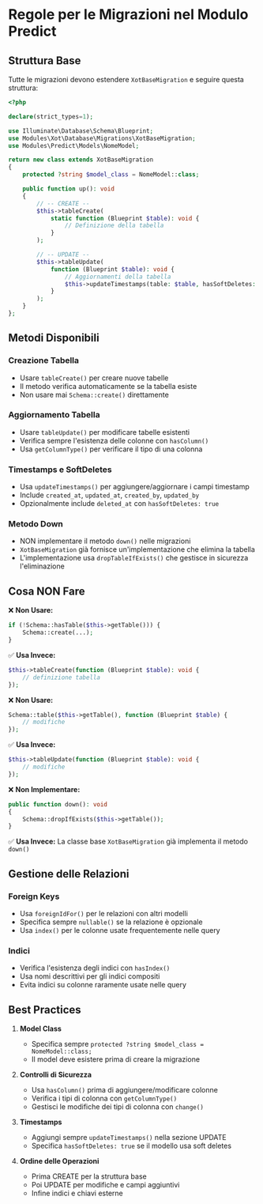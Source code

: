 # Regole per le Migrazioni nel Modulo Predict

## Struttura Base
Tutte le migrazioni devono estendere `XotBaseMigration` e seguire questa struttura:

```php
<?php

declare(strict_types=1);

use Illuminate\Database\Schema\Blueprint;
use Modules\Xot\Database\Migrations\XotBaseMigration;
use Modules\Predict\Models\NomeModel;

return new class extends XotBaseMigration
{
    protected ?string $model_class = NomeModel::class;

    public function up(): void
    {
        // -- CREATE --
        $this->tableCreate(
            static function (Blueprint $table): void {
                // Definizione della tabella
            }
        );

        // -- UPDATE --
        $this->tableUpdate(
            function (Blueprint $table): void {
                // Aggiornamenti della tabella
                $this->updateTimestamps(table: $table, hasSoftDeletes: true);
            }
        );
    }
};
```

## Metodi Disponibili

### Creazione Tabella
- Usare `tableCreate()` per creare nuove tabelle
- Il metodo verifica automaticamente se la tabella esiste
- Non usare mai `Schema::create()` direttamente

### Aggiornamento Tabella
- Usare `tableUpdate()` per modificare tabelle esistenti
- Verifica sempre l'esistenza delle colonne con `hasColumn()`
- Usa `getColumnType()` per verificare il tipo di una colonna

### Timestamps e SoftDeletes
- Usa `updateTimestamps()` per aggiungere/aggiornare i campi timestamp
- Include `created_at`, `updated_at`, `created_by`, `updated_by`
- Opzionalmente include `deleted_at` con `hasSoftDeletes: true`

### Metodo Down
- NON implementare il metodo `down()` nelle migrazioni
- `XotBaseMigration` già fornisce un'implementazione che elimina la tabella
- L'implementazione usa `dropTableIfExists()` che gestisce in sicurezza l'eliminazione

## Cosa NON Fare

❌ **Non Usare:**
```php
if (!Schema::hasTable($this->getTable())) {
    Schema::create(...);
}
```

✅ **Usa Invece:**
```php
$this->tableCreate(function (Blueprint $table): void {
    // definizione tabella
});
```

❌ **Non Usare:**
```php
Schema::table($this->getTable(), function (Blueprint $table) {
    // modifiche
});
```

✅ **Usa Invece:**
```php
$this->tableUpdate(function (Blueprint $table): void {
    // modifiche
});
```

❌ **Non Implementare:**
```php
public function down(): void
{
    Schema::dropIfExists($this->getTable());
}
```

✅ **Usa Invece:**
La classe base `XotBaseMigration` già implementa il metodo `down()`

## Gestione delle Relazioni

### Foreign Keys
- Usa `foreignIdFor()` per le relazioni con altri modelli
- Specifica sempre `nullable()` se la relazione è opzionale
- Usa `index()` per le colonne usate frequentemente nelle query

### Indici
- Verifica l'esistenza degli indici con `hasIndex()`
- Usa nomi descrittivi per gli indici compositi
- Evita indici su colonne raramente usate nelle query

## Best Practices

1. **Model Class**
   - Specifica sempre `protected ?string $model_class = NomeModel::class;`
   - Il model deve esistere prima di creare la migrazione

2. **Controlli di Sicurezza**
   - Usa `hasColumn()` prima di aggiungere/modificare colonne
   - Verifica i tipi di colonna con `getColumnType()`
   - Gestisci le modifiche dei tipi di colonna con `change()`

3. **Timestamps**
   - Aggiungi sempre `updateTimestamps()` nella sezione UPDATE
   - Specifica `hasSoftDeletes: true` se il modello usa soft deletes

4. **Ordine delle Operazioni**
   - Prima CREATE per la struttura base
   - Poi UPDATE per modifiche e campi aggiuntivi
   - Infine indici e chiavi esterne 